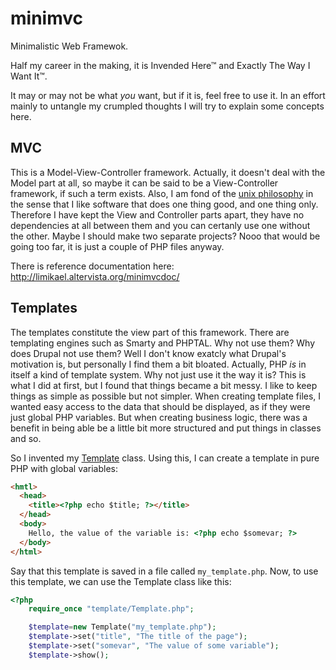 minimvc
=======

Minimalistic Web Framewok.

Half my career in the making, it is Invended Here&trade; and Exactly The Way I Want It&trade;.

It may or may not be what _you_ want, but if it is, feel free to use it. In an effort mainly to untangle my crumpled thoughts I will try to explain some concepts here.

MVC
---

This is a Model-View-Controller framework. Actually, it doesn't deal with the Model part at all, so maybe it can be said to be a View-Controller framework, if such a term exists. Also, I am fond of the [unix philosophy](http://en.wikipedia.org/wiki/Unix_philosophy) in the sense that I like software that does one thing good, and one thing only. Therefore I have kept the View and Controller parts apart, they have no dependencies at all between them and you can certanly use one without the other. Maybe I should make two separate projects? Nooo that would be going too far, it is just a couple of PHP files anyway.

There is reference documentation here: http://limikael.altervista.org/minimvcdoc/

Templates
---------

The templates constitute the view part of this framework. There are templating engines such as Smarty and PHPTAL. Why not use them? Why does Drupal not use them? Well I don't know exatcly what Drupal's motivation is, but personally I find them a bit bloated. Actually, PHP _is_ in itself a kind of template system. Why not just use it the way it is? This is what I did at first, but I found that things became a bit messy. I like to keep things as simple as possible but not simpler. When creating template files, I wanted easy access to the data that should be displayed, as if they were just global PHP variables. But when creating business logic, there was a benefit in being able be a little bit more structured and put things in classes and so.

So I invented my [Template](http://limikael.altervista.org/minimvcdoc/class-Template.html) class. Using this, I can create a template in pure PHP with global variables:

````html
<hmtl>
  <head>
    <title><?php echo $title; ?></title>
  </head>
  <body>
    Hello, the value of the variable is: <?php echo $somevar; ?>
  </body>
</html>
````

Say that this template is saved in a file called `my_template.php`. Now, to use this template, we can use the Template class like this:

````php
<?php
    require_once "template/Template.php";

    $template=new Template("my_template.php");
    $template->set("title", "The title of the page");
    $template->set("somevar", "The value of some variable");
    $template->show();
`````
